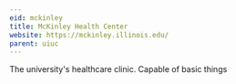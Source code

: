 ```yaml
---
eid: mckinley
title: McKinley Health Center
website: https://mckinley.illinois.edu/
parent: uiuc
---
```

The university's healthcare clinic. Capable of basic things
